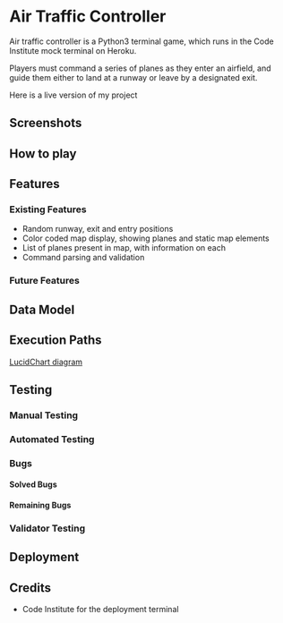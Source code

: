 # Air Traffic Controller

Air traffic controller is a Python3 terminal game, which runs in the Code Institute mock terminal on Heroku.

Players must command a series of planes as they enter an airfield, and guide them either to land at a runway or leave by a designated exit.

Here is a live version of my project

## Screenshots

## How to play

## Features
### Existing Features
- Random runway, exit and entry positions
- Color coded map display, showing planes and static map elements
- List of planes present in map, with information on each
- Command parsing and validation

### Future Features

## Data Model

## Execution Paths
[LucidChart diagram](https://lucid.app/lucidchart/090f8713-1074-44e7-b44d-6160809bc832/view?page=0_0&invitationId=inv_75cc9f28-bdbe-49ba-bc93-8295f0d0a62c#)

## Testing
### Manual Testing
### Automated Testing
### Bugs
#### Solved Bugs
#### Remaining Bugs
### Validator Testing

## Deployment

## Credits
- Code Institute for the deployment terminal